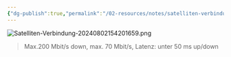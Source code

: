 ```yaml
---
{"dg-publish":true,"permalink":"/02-resources/notes/satelliten-verbindung/","tags":["hardware","netzwerk"],"updated":"2024-08-02T15:42:57.000+02:00"}
---
```


![Satelliten-Verbindung-20240802154201659.png](/img/user/02%20-%20RESOURCES/Files/IMG/Satelliten-Verbindung-20240802154201659.png)
>Max.200 Mbit/s down, max. 70 Mbit/s, Latenz: unter 50 ms up/down